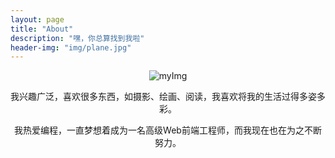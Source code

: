 ```yaml
---
layout: page
title: "About"
description: "嘿，你总算找到我啦"
header-img: "img/plane.jpg"
---
```


<center>
    <p><img src="Tan12.github.io/img/Zero.png" alt="myImg" /></p>
</center>

<center>
    <p>我兴趣广泛，喜欢很多东西，如摄影、绘画、阅读，我喜欢将我的生活过得多姿多彩。</p>
    <p>我热爱编程，一直梦想着成为一名高级Web前端工程师，而我现在也在为之不断努力。</p>
</center>


